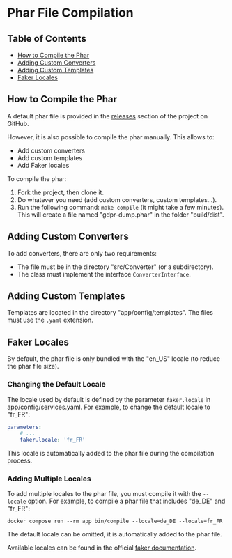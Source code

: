# Phar File Compilation

## Table of Contents

- [How to Compile the Phar](#how-to-compile-the-phar)
- [Adding Custom Converters](#adding-custom-converters)
- [Adding Custom Templates](#adding-custom-templates)
- [Faker Locales](#faker-locales)

## How to Compile the Phar

A default phar file is provided in the [releases](https://github.com/Smile-SA/gdpr-dump/releases) section of the project on GitHub.

However, it is also possible to compile the phar manually.
This allows to:

- Add custom converters
- Add custom templates
- Add Faker locales

To compile the phar:

1. Fork the project, then clone it.
2. Do whatever you need (add custom converters, custom templates...).
3. Run the following command: `make compile` (it might take a few minutes).
   This will create a file named "gdpr-dump.phar" in the folder "build/dist".

## Adding Custom Converters

To add converters, there are only two requirements:

- The file must be in the directory "src/Converter" (or a subdirectory).
- The class must implement the interface `ConverterInterface`.

## Adding Custom Templates

Templates are located in the directory "app/config/templates".
The files must use the `.yaml` extension.

## Faker Locales

By default, the phar file is only bundled with the "en_US" locale (to reduce the phar file size).

### Changing the Default Locale

The locale used by default is defined by the parameter `faker.locale` in app/config/services.yaml.
For example, to change the default locale to "fr_FR":

```yaml
parameters:
    # ...
    faker.locale: 'fr_FR'
```

This locale is automatically added to the phar file during the compilation process.

### Adding Multiple Locales

To add multiple locales to the phar file, you must compile it with the `--locale` option.
For example, to compile a phar file that includes "de_DE" and "fr_FR":

```
docker compose run --rm app bin/compile --locale=de_DE --locale=fr_FR
```

The default locale can be omitted, it is automatically added to the phar file.

Available locales can be found in the official [faker documentation](https://fakerphp.github.io/).
